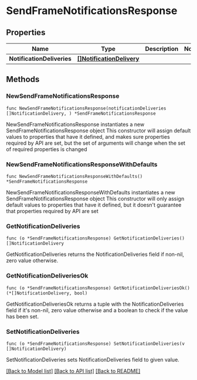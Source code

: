 # SendFrameNotificationsResponse

## Properties

Name | Type | Description | Notes
------------ | ------------- | ------------- | -------------
**NotificationDeliveries** | [**[]NotificationDelivery**](NotificationDelivery.md) |  | 

## Methods

### NewSendFrameNotificationsResponse

`func NewSendFrameNotificationsResponse(notificationDeliveries []NotificationDelivery, ) *SendFrameNotificationsResponse`

NewSendFrameNotificationsResponse instantiates a new SendFrameNotificationsResponse object
This constructor will assign default values to properties that have it defined,
and makes sure properties required by API are set, but the set of arguments
will change when the set of required properties is changed

### NewSendFrameNotificationsResponseWithDefaults

`func NewSendFrameNotificationsResponseWithDefaults() *SendFrameNotificationsResponse`

NewSendFrameNotificationsResponseWithDefaults instantiates a new SendFrameNotificationsResponse object
This constructor will only assign default values to properties that have it defined,
but it doesn't guarantee that properties required by API are set

### GetNotificationDeliveries

`func (o *SendFrameNotificationsResponse) GetNotificationDeliveries() []NotificationDelivery`

GetNotificationDeliveries returns the NotificationDeliveries field if non-nil, zero value otherwise.

### GetNotificationDeliveriesOk

`func (o *SendFrameNotificationsResponse) GetNotificationDeliveriesOk() (*[]NotificationDelivery, bool)`

GetNotificationDeliveriesOk returns a tuple with the NotificationDeliveries field if it's non-nil, zero value otherwise
and a boolean to check if the value has been set.

### SetNotificationDeliveries

`func (o *SendFrameNotificationsResponse) SetNotificationDeliveries(v []NotificationDelivery)`

SetNotificationDeliveries sets NotificationDeliveries field to given value.



[[Back to Model list]](../README.md#documentation-for-models) [[Back to API list]](../README.md#documentation-for-api-endpoints) [[Back to README]](../README.md)


